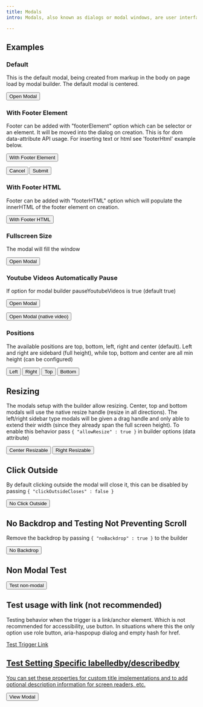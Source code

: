 ```yaml
---
title: Modals
intro: Modals, also known as dialogs or modal windows, are user interface elements that appear on top of the main application window. They typically have a dimmed background to draw focus to the modal itself, and often prevent users from interacting with the underlying content until the modal is closed

---
```


<h2 class="h2">Examples</h2>

<h3 class="h3">Default</h3>

This is the default modal, being created from markup in the body on page load by modal builder. The default modal is centered.

<button class="button" data-ulu-dialog-trigger="modal-id-center">Open Modal</button>

<div 
  id="modal-id-center" 
  class="wysiwyg"
  data-ulu-modal-builder='{ 
    "title" : "Test Title",
    "print" : true,
    "documentEnd" : false
  }' 
  hidden
>
  This is the modal body <button data-ulu-dialog-close>Close</button>
</div>

<h3 class="h3">With Footer Element</h3>

Footer can be added with "footerElement" option which can be selector or an element. It will be moved into the dialog on creation. This is for dom data-attribute API usage. For inserting text or html see 'footerHtml' example below.

<button class="button" data-ulu-dialog-trigger="modal-id-footer">With Footer Element</button>

<div 
  id="modal-id-footer" 
  class="wysiwyg"
  data-ulu-modal-builder='{ 
    "title" : "Test Title",
    "print" : true,
    "documentEnd" : true,
    "footerElement" : "#modal-id-footer-content"
  }' 
  hidden
>
  This is the modal body <button data-ulu-dialog-close>Close</button>
</div>
<div id="modal-id-footer-content">
  <button class="button button--outline" data-ulu-dialog-close>Cancel</button>
  <button class="button" data-ulu-dialog-close>Submit</button>
</div>

<h3 class="h3">With Footer HTML</h3>

Footer can be added with "footerHTML" option which will populate the innerHTML of the footer element on creation.

<button class="button" data-ulu-dialog-trigger="modal-id-footer-html">With Footer HTML</button>

<div 
  id="modal-id-footer-html" 
  class="wysiwyg"
  data-ulu-modal-builder='{ 
    "title" : "Test Title",
    "documentEnd" : true,
    "footerHtml" : "This works!"
  }' 
  hidden
>
  This is the modal body <button data-ulu-dialog-close>Close</button>
</div>


<h3 class="h3">Fullscreen Size</h3>

The modal will fill the window

<button class="button" data-ulu-dialog-trigger="modal-id-fullscreen">Open Modal</button>

<div 
  id="modal-id-fullscreen" 
  class="wysiwyg"
  data-ulu-modal-builder='{ 
    "title" : "Test Fullscreen",
    "size" : "fullscreen"
  }' 
  hidden
>
  <div class="container">
    This is the modal body should be fullscreen content added to test overflow.

    {% for i in (1..20) %}
      <h3 class="h2">Test Paragraph {{ i }}</h3>

      {{ placeholder.paragraph }}
    {% endfor %}
  </div>
</div>

<h3 class="h3">Youtube Videos Automatically Pause</h3>

If option for modal builder pauseYoutubeVideos is true (default true)

<button class="button" data-ulu-dialog-trigger="modal-id-youtube">Open Modal</button>

<div 
  id="modal-id-youtube" 
  data-ulu-modal-builder='{ 
    "title" : "Test Title",
    "print" : true,
    "bodyFills" : true,
    "documentEnd" : true
  }' 
  hidden
>
  <iframe width="560" height="315" src="https://www.youtube.com/embed/y0sF5xhGreA?si=aRdiK0Xzf3zvHP_E" title="YouTube video player" frameborder="0" allow="accelerometer; autoplay; clipboard-write; encrypted-media; gyroscope; picture-in-picture; web-share" referrerpolicy="strict-origin-when-cross-origin" allowfullscreen></iframe>
</div>

<button class="button" data-ulu-dialog-trigger="modal-id-native-video">Open Modal (native video)</button>

<div 
  id="modal-id-native-video" 
  data-ulu-modal-builder='{ 
    "title" : "Test Title",
    "print" : true,
    "bodyFills" : true,
    "documentEnd" : true
  }' 
  hidden
>
  <video controls class="full-width">
    <source src="/assets/placeholder/4065947-uhd_4096_2160_25fps.mp4" type="video/mp4" />
  </video>
</div>


<h3 class="h3">Positions</h3>

The available positions are top, bottom, left, right and center (default). Left and right are sidebard (full height), while top, bottom and center are all min height (can be configured)

<button class="button" data-ulu-dialog-trigger="modal-id-left">Left</button>
<button class="button" data-ulu-dialog-trigger="modal-id-right">Right</button>
<button class="button" data-ulu-dialog-trigger="modal-id-top">Top</button>
<button class="button" data-ulu-dialog-trigger="modal-id-bottom">Bottom</button>

<div 
  id="modal-id-left" 
  class="wysiwyg"
  data-ulu-modal-builder='{ 
    "title" : "Test Title", 
    "position" : "left"
  }' 
  hidden
>
  {{ placeholder.paragraph }}
</div>
<div 
  id="modal-id-right" 
  class="wysiwyg"
  data-ulu-modal-builder='{ 
    "title" : "Test Title", 
    "position" : "right"
  }' 
  hidden
>
  {{ placeholder.paragraph }}
</div>
<div 
  id="modal-id-top" 
  class="wysiwyg crop-margins"
  data-ulu-modal-builder='{ 
    "position" : "top"
  }' 
  hidden
>
  <p>
    This is a modal without a title 
  </p>
  <p>
    <button class="button" data-ulu-dialog-close>Close</button>
  </p>
</div>
<div 
  id="modal-id-bottom" 
  class="wysiwyg crop-margins"
  data-ulu-modal-builder='{ 
    "position" : "bottom"
  }' 
  hidden
>
  <p>
    This is a modal without a title 
  </p>
  <p>
    <button class="button" data-ulu-dialog-close>Close</button>
  </p>
</div>

<h2 class="h2">Resizing</h2>

The modals setup with the builder allow resizing. Center, top and bottom modals will use the native resize handle (resize in all directions). The left/right sidebar type modals will be given a drag handle and only able to extend their width (since they already span the full screen height). To enable this behavior pass `{ "allowResize" : true }` in builder options (data attribute)


<button class="button" data-ulu-dialog-trigger="modal-id-center-resize">Center Resizable</button>
<button class="button" data-ulu-dialog-trigger="modal-id-right-resize">Right Resizable</button>

<div 
  id="modal-id-center-resize" 
  class="wysiwyg"
  data-ulu-modal-builder='{ 
    "title" : "Test Title",
    "allowResize" : true
  }' 
  hidden
>
  Test
</div>
<div 
  id="modal-id-right-resize" 
  class="wysiwyg"
  data-ulu-modal-builder='{ 
    "title" : "Test Title",
    "position" : "right",
    "allowResize" : true
  }' 
  hidden
>
  Test
</div>

<h2 class="h2">Click Outside</h2>

By default clicking outside the modal will close it, this can be disabled by passing `{ "clickOutsideCloses" : false }`

<button class="button" data-ulu-dialog-trigger="modal-id-no-outside">No Click Outside</button>

<div 
  id="modal-id-no-outside" 
  class="wysiwyg"
  data-ulu-modal-builder='{ 
    "title" : "Test Title",
    "clickOutsideCloses" : false
  }' 
  hidden
>
  Test
</div>


<h2 class="h2">No Backdrop and Testing Not Preventing Scroll</h2>

Remove the backdrop by passing  `{ "noBackdrop" : true }` to the builder


<button class="button" data-ulu-dialog-trigger="modal-id-no-backdrop">No Backdrop</button>

<div 
  id="modal-id-no-backdrop" 
  class="wysiwyg"
  data-ulu-modal-builder='{ 
    "title" : "Test Title",
    "noBackdrop" : true,
    "preventScroll" : false
  }' 
  hidden
>
  Test
</div>

<h2 class="h2">Non Modal Test</h2>


<button class="button" data-ulu-dialog-trigger="modal-id-no-nonmodal">Test non-modal</button>

<div 
  id="modal-id-no-nonmodal" 
  class="wysiwyg"
  data-ulu-modal-builder='{ 
    "title" : "Test Title",
    "position" : "bottom",
    "noBackdrop" : true,
    "nonModal" : true
  }' 
  hidden
>
  Test
</div>

<h2 class="h2">Test usage with link (not recommended)</h2>

Testing behavior when the trigger is a link/anchor element. Which is not recommended for accessibility, use button. In situations where this the only option use role button, aria-haspopup dialog and empty hash for href.


<a href="#" role="button" aria-haspopup="dialog" class="link" data-ulu-dialog-trigger="modal-id-trigger-by-link">Test Trigger Link</button>

<div 
  id="modal-id-trigger-by-link" 
  data-ulu-modal-builder='{ 
    "title" : "Triggered by a link"
  }' 
  hidden
>
  Test
</div>

<h2 class="h2">Test Setting Specific labelledby/describedby</h2>

You can set these properties for custom title implementations and to add optional description information for screen readers, etc.

<button class="button" data-ulu-dialog-trigger="modal-id-aria-attrs">View Modal</button>

<div 
  id="modal-id-aria-attrs" 
  class="crop-margins"
  data-ulu-modal-builder='{ 
    "labelledby": "my-custom-title",
    "describedby": "my-custom-description"
  }' 
  hidden
>
  <h2 class="h5" id="my-custom-title">This is a custom title</h2>
  <p id="my-custom-description">
    This modal test whether passing labelledby/describedby works
  </p>
  <button class="button" data-ulu-dialog-close>Close</button>
</div>
